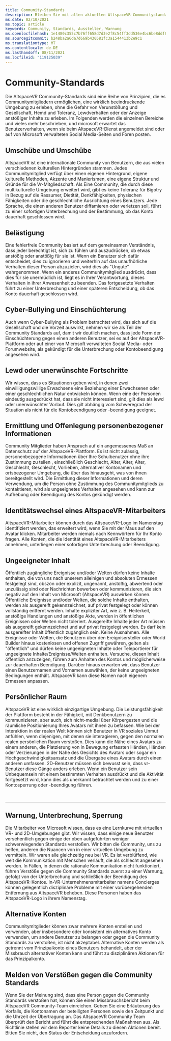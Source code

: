 ```yaml
---
title: Community-Standards
description: Bleiben Sie mit allen aktuellen AltspaceVR-Communitystandards und -verfahren für die Meldung von Verstößen auf dem neuesten Stand.
ms.date: 02/10/2021
ms.topic: article
keywords: Community, Standards, Aussteller, Warnung
ms.openlocfilehash: 1e1480c355c7b76ff658d7d3e2f8c54ff3dd536e4bc6be8ddf8378299d0250c1
ms.sourcegitcommit: b248ba2a6da7d669b430581fc3a1544413b2e9c1
ms.translationtype: MT
ms.contentlocale: de-DE
ms.lasthandoff: 08/11/2021
ms.locfileid: "119125039"
---
```

# <a name="community-standards"></a>Community-Standards

Die AltspaceVR Community-Standards sind eine Reihe von Prinzipien, die es Communitymitgliedern ermöglichen, eine wirklich beeindruckende Umgebung zu erleben, ohne die Gefahr von Verunstößung und Gesellschaft, Hemd und Toleranz, Lewdverhalten oder der Anzeige anstößiger Inhalte zu erleben. Im Folgenden werden die einzelnen Bereiche und vieles mehr beschrieben, und microsoft erwartet das Benutzerverhalten, wenn sie beim AltspaceVR-Dienst angemeldet sind oder auf von Microsoft verwalteten Social Media-Seiten und Foren posten.

## <a name="defamation-and-intolerance"></a>Umschübe und Umschübe

AltspaceVR ist eine internationale Community von Benutzern, die aus vielen verschiedenen kulturellen Hintergründen stammen. Jedes Communitymitglied verfügt über einen eigenen Hintergrund, eigene kulturelle Methoden, Akzente und Manierismen, eine eigene Struktur und Gründe für die Vr-Mitgliedschaft. Als Eine Community, die durch diese multikulturelle Umgebung erweitert wird, gibt es keine Toleranz für Bigotry in Bezug auf die Rassumer, Dietität, Denkfähigkeiten, physischen Fähigkeiten oder die geschlechtliche Ausrichtung eines Benutzers. Jede Sprache, die einen anderen Benutzer diffamieren oder verletzen soll, führt zu einer sofortigen Unterbrechung und der Bestimmung, ob das Konto dauerhaft geschlossen wird.

## <a name="harassment"></a>Belästigung 

Eine fehlerfreie Community basiert auf dem gemeinsamen Verständnis, dass jeder berechtigt ist, sich zu fühlen und auszudrücken, ob etwas anstößig oder anstößig für sie ist. Wenn ein Benutzer sich dafür entscheidet, dies zu ignorieren und weiterhin auf das unaufhörliche Verhalten dieser Person abzuzielen, wird dies als "Ungute" wahrgenommen. Wenn ein anderes Communitymitglied ausdrückt, dass dies für sie unermüdlich ist, liegt es in Ihrer Verantwortung, dieses Verhalten in ihrer Anwesenheit zu beenden. Das fortgesetzte Verhalten führt zu einer Unterbrechung und einer späteren Entscheidung, ob das Konto dauerhaft geschlossen wird.

## <a name="cyber-bullying-and-intimidation"></a>Cyber-Bullying und Einschüchterung

Auch wenn Cyber-Bullying als Problem betrachtet wird, das sich auf die Gesellschaft und die Vorzeit auswirkt, nehmen wir sie als Teil der Community Standards auf, damit wir deutlich machen, dass jede Form der Einschüchterung gegen einen anderen Benutzer, sei es auf der AltspaceVR-Plattform oder auf einer von Microsoft verwalteten Social Media- oder Forumwebsite, als gekündigt für die Unterbrechung oder Kontobeendigung angesehen wird.

## <a name="lewd-or-unwanted-advances"></a>Lewd oder unerwünschte Fortschritte

Wir wissen, dass es Situationen geben wird, in denen zwei einwilligungswillige Erwachsene eine Beziehung einer Erwachsenen oder einer geschlechtlichen Natur entwickeln können. Wenn eine der Personen eindeutig ausgedrückt hat, dass sie nicht interessiert sind, gilt dies als lewd oder unerwünschter Vorlauf. Dies gilt abhängig vom Schweregrad der Situation als nicht für die Kontobeendigung oder -beendigung geeignet.

## <a name="discovery-and-disclosure-of-personal-information"></a>Ermittlung und Offenlegung personenbezogener Informationen

Community Mitglieder haben Anspruch auf ein angemessenes Maß an Datenschutz auf der AltspaceVR-Plattform. Es ist nicht zulässig, personenbezogene Informationen über Ihre Schulbenutzer ohne ihre Zustimmung zu teilen , einschließlich Geschlecht, Alter, Alter, Alter, Geschlecht, Geschlecht, Vorlieben, alternativer Kontonamen und ortsbezogener Umgebung, die über das hinausgeht, was von ihnen bereitgestellt wird. Die Ermittlung dieser Informationen und deren Verwendung, um die Person ohne Zustimmung des Communitymitglieds zu kontaktieren, wird als ungeeignetes Verhalten angesehen und kann zur Aufhebung oder Beendigung des Kontos gekündigt werden.

## <a name="impersonation-of-an-altspacevr-employee"></a>Identitätswechsel eines AltspaceVR-Mitarbeiters

AltspaceVR-Mitarbeiter können durch das AltspaceVR-Logo im Namenstag identifiziert werden, das erweitert wird, wenn Sie mit der Maus auf den Avatar klicken. Mitarbeiter werden niemals nach Kennwörtern für Ihr Konto fragen. Alle Konten, die die Identität eines AltspaceVR-Mitarbeiters annehmen, unterliegen einer sofortigen Unterbrechung oder Beendigung.

## <a name="inappropriate-content"></a>Ungeeigneter Inhalt

Öffentlich zugängliche Ereignisse und/oder Welten dürfen keine Inhalte enthalten, die von uns nach unserem alleinigen und absoluten Ermessen festgelegt sind, obszön oder explizit, ungenannt, anstößig, abwertend oder unzulässig sind oder Nachrichten bewerben oder kommunizieren, die sich negativ auf den Inhalt von Microsoft (AltspaceVR) auswirken können. Öffentliche Ereignisse und/oder Welten, die solche Inhalte enthalten, werden als ausgereift gekennzeichnet, auf privat festgelegt oder können vollständig entfernt werden. Inhalte expliziter Art, wie z. B. Heiterkeit, anstößige Handlungen und anstößige Akte, werden in öffentlichen Ereignissen oder Welten nicht toleriert. Ausgereifte Inhalte jeder Art müssen als ausgereift gekennzeichnet und auf privat festgelegt werden. Es darf kein ausgereifter Inhalt öffentlich zugänglich sein. Keine Ausnahmen. Alle Ereignisse oder Welten, die Benutzern über den Ereignisersteller oder World Builder hinaus kostenlosen und offenen Zugriff gewähren, gelten als "öffentlich" und dürfen keine ungeeigneten Inhalte oder Teleportierer für ungeeignete Inhalte/Ereignisse/Welten enthalten. Versuche, diesen Inhalt öffentlich anzuzeigen, führen zum Anhalten des Kontos und möglicherweise zur dauerhaften Beendigung.  Darüber hinaus erwarten wir, dass Benutzer einen Benutzernamen und Vornamen auswählen, der keine ungeeigneten Bedingungen enthält. AltspaceVR kann diese Namen nach eigenem Ermessen anpassen.

## <a name="personal-space"></a>Persönlicher Raum

AltspaceVR ist eine wirklich einzigartige Umgebung. Die Leistungsfähigkeit der Plattform besteht in der Fähigkeit, mit Denkbenutzern zu kommunizieren, aber auch, sich nicht-medial über Körpergesten und die räumliche Positionierung Ihres Avatars mit ihnen zu befassen. Wie bei der Interaktion in der realen Welt können sich Benutzer in VR soziales Unmut anfühlen, wenn diejenigen, mit denen sie interagieren, gegen den normalen realen persönlichen Raum verstoßen. Dies kann die Nähe eines Avatars zu einem anderen, die Platzierung von in Bewegung erfassten Händen, Händen oder Verzierungen in der Nähe des Gesichts des Avatars oder sogar ein Hochgeschwindigkeitsansatz und die Übergabe eines Avatars durch einen anderen umfassen.  2D-Benutzer müssen sich bewusst sein, dass vr-Benutzer diese Gänge anders erleben. Wenn ein Benutzer sein Unbequemsein mit einem bestimmten Verhalten ausdrückt und die Aktivität fortgesetzt wird, kann dies als unerkannt betrachtet werden und zu einer Kontosperrung oder -beendigung führen.

<br>
<hr>
 
## <a name="warning-suspension-banishment"></a>Warnung, Unterbrechung, Sperrung

Die Mitarbeiter von Microsoft wissen, dass es eine Lernkurve mit virtuellen VR- und 2D-Umgebungen gibt. Wir wissen, dass einige neue Benutzer versehentlich gegen einige der oben aufgeführten weniger schwerwiegenden Standards verstoßen. Wir bitten die Community, uns zu helfen, anderen die Nuancen von in einer virtuellen Umgebung zu vermitteln. Wir waren alle gleichzeitig neu bei VR. Es ist verblüffend, wie weit die Kommunikation mit Menschen verläuft, die als schlecht angesehen werden. In Fällen, in denen die rationale Kommunikation nicht funktioniert, führen Verstöße gegen die Community Standards zuerst zu einer Warnung, gefolgt von der Unterbrechung und schließlich der Beendigung des AltspaceVR-Kontos. In-VR-Unternehmensmitarbeiter namens Concierges können gelegentlich disziplinäre Probleme mit einer vorübergehenden Entfernung aus AltspaceVR beheben. Diese Personen haben das AltspaceVR-Logo in ihrem Namenstag.

## <a name="alternate-accounts"></a>Alternative Konten

Communitymitglieder können zwar mehrere Konten erstellen und verwenden, aber insbesondere oder konsistent ein alternatives Konto verwenden, um andere Benutzer zu belangen oder gegen die Community Standards zu verstoßen, ist nicht akzeptabel. Alternative Konten werden als getrennt vom Prinzipalkonto eines Benutzers behandelt, aber der Missbrauch alternativer Konten kann und führt zu disziplinären Aktionen für das Prinzipalkonto.

## <a name="reporting-violations-of-the-community-standards"></a>Melden von Verstößen gegen die Community Standards

Wenn Sie der Meinung sind, dass eine Person gegen die Community Standards verstoßen hat, können Sie einen Missbrauchsbericht beim AltspaceVR Community-Team einreichen. Geben Sie eine Erläuterung des Vorfalls, die Kontonamen der beteiligten Personen sowie den Zeitpunkt und die Uhrzeit der Übertragung an. Das AltspaceVR Community Team überprüft den Bericht und führt die entsprechenden Maßnahmen aus. Als Richtlinie stellen wir dem Reporter keine Details zu diesen Aktionen bereit. Bitten Sie nicht, den Status der Entscheidung anzufordern.